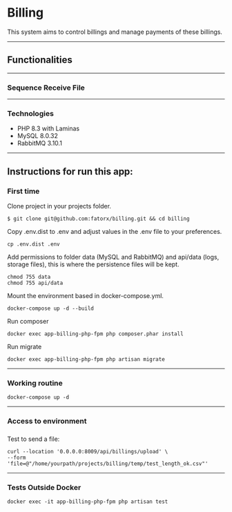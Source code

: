 #  Billing

This system aims to control billings and manage payments of these billings.

------

## Functionalities

------

### Sequence Receive File

------
### Technologies
- PHP 8.3 with Laminas
- MySQL 8.0.32
- RabbitMQ 3.10.1

------

## Instructions for run this app:

### First time

Clone project in your projects folder.
```shell script
$ git clone git@github.com:fatorx/billing.git && cd billing
```
Copy .env.dist to .env and adjust values in the .env file to your preferences.
```shell script
cp .env.dist .env 
```

Add permissions to folder data (MySQL and RabbitMQ) and api/data (logs, storage files), this is where the persistence files will be kept.
```shell script
chmod 755 data
chmod 755 api/data
```

Mount the environment based in docker-compose.yml.
```shell script
docker-compose up -d --build
```
Run composer
```shell script
docker exec app-billing-php-fpm php composer.phar install
```
Run migrate
```shell script
docker exec app-billing-php-fpm php artisan migrate
```

------
### Working routine
```shell script
docker-compose up -d
```
------

### Access to environment
###
Test to send a file:
```shell script
curl --location '0.0.0.0:8009/api/billings/upload' \
--form 'file=@"/home/yourpath/projects/billing/temp/test_length_ok.csv"'
```

------
### Tests Outside Docker
```shell script
docker exec -it app-billing-php-fpm php artisan test
```



